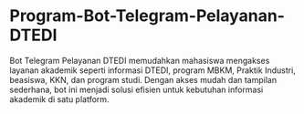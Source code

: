 # Program-Bot-Telegram-Pelayanan-DTEDI
Bot Telegram Pelayanan DTEDI memudahkan mahasiswa mengakses layanan akademik seperti informasi DTEDI, program MBKM, Praktik Industri, beasiswa, KKN, dan program studi. Dengan akses mudah dan tampilan sederhana, bot ini menjadi solusi efisien untuk kebutuhan informasi akademik di satu platform.
